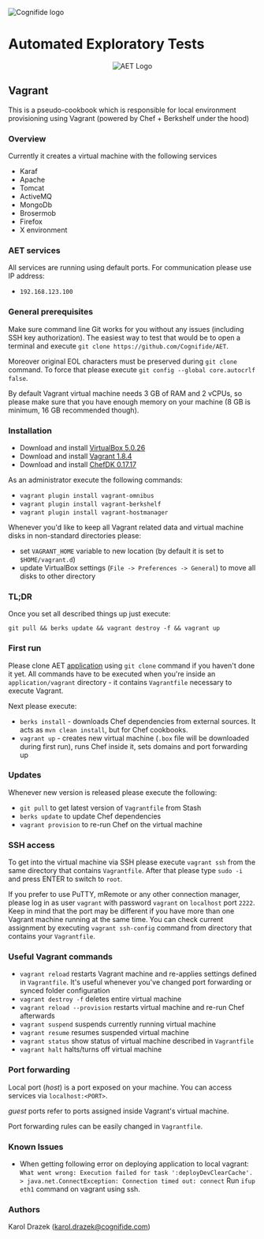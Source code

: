 ![Cognifide logo](http://cognifide.github.io/images/cognifide-logo.png)

# Automated Exploratory Tests
<p align="center">
  <img src="https://github.com/Cognifide/aet/blob/master/misc/img/aet-logo-black.png?raw=true"
         alt="AET Logo"/>
</p>

## Vagrant

This is a pseudo-cookbook which is responsible for local environment
provisioning using Vagrant (powered by Chef + Berkshelf under the hood)

### Overview

Currently it creates a virtual machine with the following services

* Karaf
* Apache
* Tomcat
* ActiveMQ
* MongoDb
* Brosermob
* Firefox
* X environment

### AET services

All services are running using default ports. For communication please use
IP address:

* `192.168.123.100`

### General prerequisites

Make sure command line Git works for you without any issues (including SSH key
authorization). The easiest way to test that would be to open a terminal and
execute `git clone https://github.com/Cognifide/AET`.

Moreover original EOL characters must be preserved during `git clone` command.
To force that please execute `git config --global core.autocrlf false`.

By default Vagrant virtual machine needs 3 GB of RAM and 2 vCPUs, so please
make sure that you have enough memory on your machine (8 GB is minimum, 16 GB
recommended though).

### Installation

* Download and install
  [VirtualBox 5.0.26](https://www.virtualbox.org/wiki/Downloads)
* Download and install
  [Vagrant 1.8.4](https://releases.hashicorp.com/vagrant/)
* Download and install [ChefDK 0.17.17](https://downloads.chef.io/chef-dk/)

As an administrator execute the following commands:

* `vagrant plugin install vagrant-omnibus`
* `vagrant plugin install vagrant-berkshelf`
* `vagrant plugin install vagrant-hostmanager`

Whenever you'd like to keep all Vagrant related data and virtual machine disks
in non-standard directories please:

* set `VAGRANT_HOME` variable to new location (by default it is set to
  `$HOME/vagrant.d`)
* update VirtualBox settings (`File -> Preferences -> General`) to move all
  disks to other directory

### TL;DR

Once you set all described things up just execute:

```
git pull && berks update && vagrant destroy -f && vagrant up
```

### First run

Please clone AET [application](https://github.com/Cognifide/AET)
using `git clone` command if you haven't done it yet. All commands have to be
executed when you're inside an `application/vagrant` directory - it contains 
`Vagrantfile` necessary to execute Vagrant.

Next please execute:

* `berks install` - downloads Chef dependencies from external sources. It acts
  as `mvn clean install`, but for Chef cookbooks.
* `vagrant up` - creates new virtual machine (`.box` file will be downloaded
  during first run), runs Chef inside it, sets domains and port forwarding up

### Updates

Whenever new version is released please execute the following:

* `git pull` to get latest version of `Vagrantfile` from Stash
* `berks update` to update Chef dependencies
* `vagrant provision` to re-run Chef on the virtual machine

### SSH access

To get into the virtual machine via SSH please execute `vagrant ssh` from the
same directory that contains `Vagrantfile`. After that please type `sudo -i`
and press ENTER to switch to `root`.

If you prefer to use PuTTY, mRemote or any other connection manager, please log
in as user `vagrant` with password `vagrant` on `localhost` port `2222`. Keep
in mind that the port may be different if you have more than one Vagrant
machine running at the same time. You can check current assignment by executing
`vagrant ssh-config` command from directory that contains your `Vagrantfile`.

### Useful Vagrant commands

* `vagrant reload` restarts Vagrant machine and re-applies settings defined in
  `Vagrantfile`. It's useful whenever you've changed port forwarding or synced
  folder configuration
* `vagrant destroy -f` deletes entire virtual machine
* `vagrant reload --provision` restarts virtual machine and re-run Chef
  afterwards
* `vagrant suspend` suspends currently running virtual machine
* `vagrant resume` resumes suspended virtual machine
* `vagrant status` show status of virtual machine described in `Vagrantfile`
* `vagrant halt` halts/turns off virtual machine

### Port forwarding

Local port (*host*) is a port exposed on your machine. You can access services
via `localhost:<PORT>`.

*guest* ports refer to ports assigned inside Vagrant's virtual machine.

Port forwarding rules can be easily changed in `Vagrantfile`.

### Known Issues

* When getting following error on deploying application to local vagrant: `What went wrong: Execution failed for task ':deployDevClearCache'. > java.net.ConnectException: Connection timed out: connect` Run `ifup eth1` command on vagrant using ssh.

### Authors

Karol Drazek (<karol.drazek@cognifide.com>)
